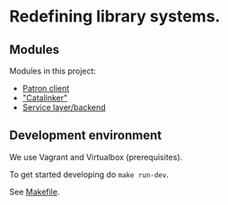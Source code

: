 Redefining library systems.
===

Modules
--

Modules in this project:

* [Patron client](patron-client/README.md)
* ["Catalinker"](catalinker/README.md)
* [Service layer/backend](services/README.md)

Development environment
--

We use Vagrant and Virtualbox (prerequisites).

To get started developing do `make run-dev`.

See [Makefile](Makefile).
